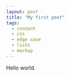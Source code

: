 ```yaml
---
layout: post
title: "My first post"
tags:
  - content
  - css
  - edge case
  - lists
  - markup
---
```


Hello world.
